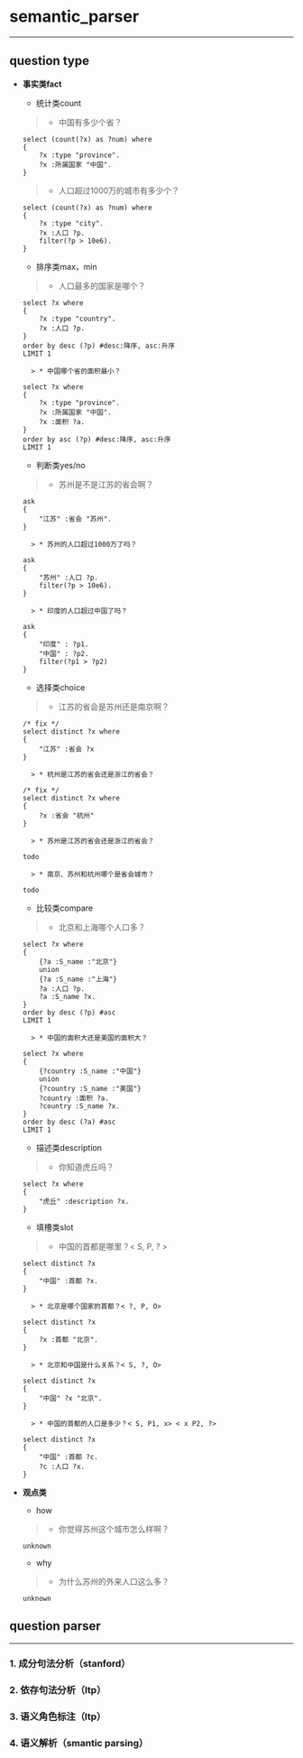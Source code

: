 ﻿# semantic_parser
---
## question type
* **事实类fact**

    * 统计类count
    > * 中国有多少个省？
    ```
    select (count(?x) as ?num) where
    {
	    ?x :type "province".
	    ?x :所属国家 "中国".
    }
    ```
    
    > * 人口超过1000万的城市有多少个？
    ```
    select (count(?x) as ?num) where
    {
	    ?x :type "city".
	    ?x :人口 ?p.
	    filter(?p > 10e6).
    }
    ```
    
    * 排序类max，min
    > * 人口最多的国家是哪个？
    ```
    select ?x where
    {
	    ?x :type "country".
	    ?x :人口 ?p.
    }
    order by desc (?p) #desc:降序, asc:升序
    LIMIT 1
    ```
        > * 中国哪个省的面积最小？
    ```
    select ?x where
    {
	    ?x :type "province".
	    ?x :所属国家 "中国".
	    ?x :面积 ?a.
    }
    order by asc (?p) #desc:降序, asc:升序
    LIMIT 1
    ```
    
    * 判断类yes/no
    > * 苏州是不是江苏的省会啊？
    ```
    ask
    {
        "江苏" :省会 "苏州".
    }
    ```
        > * 苏州的人口超过1000万了吗？
    ```
    ask
    {
        "苏州" :人口 ?p.
        filter(?p > 10e6).
    }
    ```
        > * 印度的人口超过中国了吗？
    ```
    ask
    {
        "印度" : ?p1.
        "中国" : ?p2.
        filter(?p1 > ?p2)
    }
    ```
    
    * 选择类choice
    > * 江苏的省会是苏州还是南京啊？
    ```
    /* fix */
    select distinct ?x where
    {
        "江苏" :省会 ?x
    }
    ```
        > * 杭州是江苏的省会还是浙江的省会？
    ```
    /* fix */
    select distinct ?x where
    {
        ?x :省会 "杭州"
    }
    ```
        > * 苏州是江苏的省会还是浙江的省会？
    ```
    todo
    ```
        > * 南京、苏州和杭州哪个是省会城市？
    ```
    todo
    ```
    
    * 比较类compare
    > * 北京和上海哪个人口多？
    ```
    select ?x where
    {
	    {?a :S_name :"北京"}
	    union
	    {?a :S_name :"上海"}
	    ?a :人口 ?p.
	    ?a :S_name ?x.
    }
    order by desc (?p) #asc
    LIMIT 1
    ```
        > * 中国的面积大还是美国的面积大？
    ```
    select ?x where
    {
	    {?country :S_name :"中国"}
	    union
	    {?country :S_name :"美国"}
	    ?country :面积 ?a.
	    ?country :S_name ?x.
    }
    order by desc (?a) #asc
    LIMIT 1
    ```
    
    * 描述类description
    > * 你知道虎丘吗？
    ```
    select ?x where
    {
        "虎丘" :description ?x.
    }
    ```
    
    * 填槽类slot
    > * 中国的首都是哪里？< S, P, ? >
    ```
    select distinct ?x
    {
        "中国" :首都 ?x.
    }
    ```
        > * 北京是哪个国家的首都？< ?, P, O>
    ```
    select distinct ?x
    {
        ?x :首都 "北京".
    }
    ```
        > * 北京和中国是什么关系？< S, ?, O>
    ```
    select distinct ?x
    {
        "中国" ?x "北京".
    }
    ```
        > * 中国的首都的人口是多少？< S, P1, x> < x P2, ?>
    ```
    select distinct ?x
    {
        "中国" :首都 ?c.
        ?c :人口 ?x.
    }
    ```
    
* **观点类**

    * how
    > * 你觉得苏州这个城市怎么样啊？
    ```
    unknown
    ```
    
    * why
    > * 为什么苏州的外来人口这么多？
    ```
    unknown
    ```

## question parser
----
### 1. 成分句法分析（stanford）

### 2. 依存句法分析（ltp）

### 3. 语义角色标注（ltp）

### 4. 语义解析（smantic parsing）